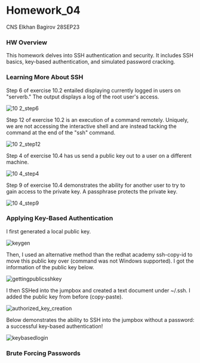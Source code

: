 # Homework_04
CNS Elkhan Bagirov 28SEP23

### HW Overview

This homework delves into SSH authentication and security. It includes SSH basics, key-based authentication, and simulated password cracking.

### Learning More About SSH

Step 6 of exercise 10.2 entailed displaying currently logged in users on "serverb." The output displays a log of the root user's access.

![10 2_step6](https://github.com/YuanHusband/CNS/assets/90392600/af68cf28-900a-410c-bdee-5b34bd6e7d22)

Step 12 of exercise 10.2 is an execution of a command remotely. Uniquely, we are not accessing the interactive shell and are instead tacking the command at the end of the "ssh" command.

![10 2_step12](https://github.com/YuanHusband/CNS/assets/90392600/b2fe360b-8c85-47ea-9f6f-6a60a661f02e)

Step 4 of exercise 10.4 has us send a public key out to a user on a different machine.

![10 4_step4](https://github.com/YuanHusband/CNS/assets/90392600/dd5b9a9a-5ddd-431b-a6b9-1fe349e96f13)

Step 9 of exercise 10.4 demonstrates the ability for another user to try to gain access to the private key. A passphrase protects the private key. 

![10 4_step9](https://github.com/YuanHusband/CNS/assets/90392600/90155a24-f896-4648-a397-99977f4e9ff2)

### Applying Key-Based Authentication

I first generated a local public key.

![keygen](https://github.com/YuanHusband/CNS/assets/90392600/2a98652a-2fc2-4c7d-916b-516fdaf1970e)

Then, I used an alternative method than the redhat academy ssh-copy-id to move this public key over (command was not Windows supported). I got the information of the public key below.

![gettingpublicsshkey](https://github.com/YuanHusband/CNS/assets/90392600/fc34f8e8-8b13-42b8-8e23-1c185865f789)

I then SSHed into the jumpbox and created a text document under ~/.ssh. I added the public key from before (copy-paste).

![authorized_key_creation](https://github.com/YuanHusband/CNS/assets/90392600/8ba4ae48-eeeb-4b28-822a-fc8bdc5a980a)

Below demonstrates the ability to SSH into the jumpbox without a password: a successful key-based authentication!

![keybasedlogin](https://github.com/YuanHusband/CNS/assets/90392600/94f89315-2608-4070-8b0d-8526ebf68172)

 ### Brute Forcing Passwords


